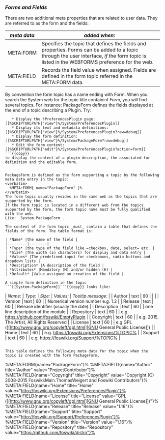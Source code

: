 ### _Forms and Fields_
There are two additional meta properties that are related to user data. They are referred to as the form and the fields:

| *meta data* | *added when:* |
|-------------|---------------|
| META:FORM |Specifies the topic that defines the fields and properties. Forms can be added to a topic through the user interface, _if_ the form topic is listed in the WEBFORMS preference for the web.   |
| META:FIELD |Records the field value when assigned. Fields are defined in the form topic referred in the META:FORM data. |

By convention the form topic has a name ending with Form. When you search the System web for the topic title containinf _Form_, you will find several topics.
For instance: PackageForm defines the fields displayed at the end of a topic describing a Plugin. Try:
```
   * Display the !PreferencesPlugin page: [[%SCRIPTURLPATH{"view"}%/System/PreferencesPlugin]]
   * Display its text and metadata definitions: [[%SCRIPTURLPATH{"view"}%/System/PreferencesPlugin?raw=debug]]
   * Display the form definition: [[%SCRIPTURLPATH{"view"}%/System/PackageForm?raw=debug]]
   * Edit the form content: [[%SCRIPTURLPATH{"edit"}%/System/PreferencesPlugin?action=form]]
```{{copy}}
to display the content of a plugin description, the associated for definition and the editable form. 


PackageForm is defined as the form supporting a topic by the following meta data entry in the topic:
<verbatim>
  %META:FORM{ name="PackageForm" }%
</verbatim>
The form topic usually resides in the same web as the topics that are supported by the form.
If the form topic is located in a different web from the topics supported by the form, the form topic name must be fully qualified with the web.
Like: _System.PackageForm_.

The content of the form topic _must_ contain a table that defines the fields of the form. The table format is:

| *Name* |the name of the field |
|---------|--------|
| *Type* |the type of the field like =checkbox, date, select= etc. |
| *Size* |The width (in characters) for display and data entry |
| *Values* |The predefined input for checkboxes, radio buttons and dropdown lists |
| *Description* |A description of the field |
| *Attributes* |Mandatory (M) and/or hidden (H) |
| *Default* |Value assigned on creation of the field |

A simple form definition in the topic ```[[System.PackageForm]]```{{copy}} looks like:
```
| *Name:* | *Type:* | *Size:* | *Values:* | *Tooltip message:* |
| Author | text | 60 | | |
| Version | text | 60 | | Numerical version number e.g. 1.2 |
| Release | text | 60 | | Release identifier (usually the date) |
| Description | text | 60 | | one line description of the module |
| Repository | text | 60 | | e.g. https://github.com/foswiki/EmptyPlugin |
| Copyright | text | 60 | | e.g. 2015, The Artist, All Rights Reserved |
| License | text | 60 | | e.g GPL ([[http://www.gnu.org/copyleft/gpl.html][GNU General Public License]]) |
| Home | text | 60 | | e.g. https://foswiki.org/Extensions/%TOPIC% |
| Support | text | 60 | | e.g. https://foswiki.org/Support/%TOPIC% |
```

This table defines the following meta data for the topic when the topic is created with the form PackageForm.
```
%META:FORM{name="PackageForm"}%
%META:FIELD{name="Author" title="Author" value="ProjectContributor"}%
%META:FIELD{name="Copyright" title="Copyright" value="Copyright (C) 2008-2015 Foswiki:Main.ThomasWeigert and Foswiki Contributors"}%
%META:FIELD{name="Home" title="Home" value="http://foswiki.org/Extensions/PreferencesPlugin"}%
%META:FIELD{name="License" title="License" value="GPL ([[http://www.gnu.org/copyleft/gpl.html][GNU General Public License]])"}%
%META:FIELD{name="Release" title="Release" value="1.16"}%
%META:FIELD{name="Support" title="Support" value="http://foswiki.org/Support/PreferencesPlugin"}%
%META:FIELD{name="Version" title="Version" value="1.16"}%
%META:FIELD{name="Repository" title="Repository" value="https://github.com/foswiki/distro"}%
```
